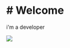 <h1 align-center># Welcome</h1>

i'm a developer

<img align="center" src="https://github-readme-stats.vercel.app/api?username=LucasError404&theme=ayu-mirage&show_icons=true" />
